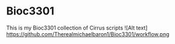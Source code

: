 # Bioc3301
This is my Bioc3301 collection of Cirrus scripts
![Alt text] https://github.com/Therealmichaelbaron1/Bioc3301/workflow.png
